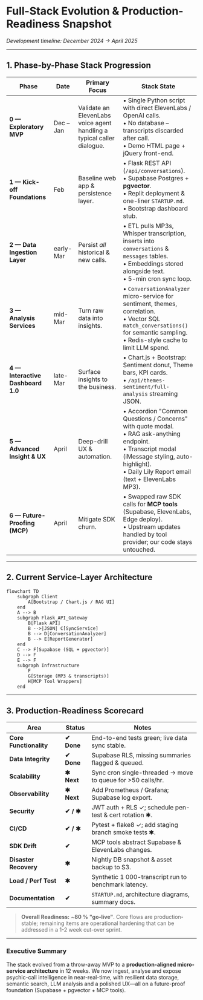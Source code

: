 # Full-Stack Evolution & Production-Readiness Snapshot

_Development timeline: December 2024 → April 2025_

---

## 1. Phase-by-Phase Stack Progression

| Phase | Date | Primary Focus | Stack State |
|-------|------|---------------|-------------|
| **0 — Exploratory MVP** | Dec – Jan | Validate an ElevenLabs voice agent handling a typical caller dialogue. | • Single Python script with direct ElevenLabs / OpenAI calls.<br>• No database – transcripts discarded after call.<br>• Demo HTML page + jQuery front-end. |
| **1 — Kick-off Foundations** | Feb | Baseline web app & persistence layer. | • Flask REST API (`/api/conversations`).<br>• Supabase Postgres + **pgvector**.<br>• Replit deployment & one-liner `STARTUP.md`.<br>• Bootstrap dashboard stub. |
| **2 — Data Ingestion Layer** | early-Mar | Persist *all* historical & new calls. | • ETL pulls MP3s, Whisper transcription, inserts into `conversations` & `messages` tables.<br>• Embeddings stored alongside text.<br>• 5-min cron sync loop. |
| **3 — Analysis Services** | mid-Mar | Turn raw data into insights. | • `ConversationAnalyzer` micro-service for sentiment, themes, correlation.<br>• Vector SQL `match_conversations()` for semantic sampling.<br>• Redis-style cache to limit LLM spend. |
| **4 — Interactive Dashboard 1.0** | late-Mar | Surface insights to the business. | • Chart.js + Bootstrap: Sentiment donut, Theme bars, KPI cards.<br>• `/api/themes-sentiment/full-analysis` streaming JSON. |
| **5 — Advanced Insight & UX** | April | Deep-drill UX & automation. | • Accordion "Common Questions / Concerns" with quote modal.<br>• RAG ask-anything endpoint.<br>• Transcript modal (iMessage styling, auto-highlight).<br>• Daily Lily Report email (text + ElevenLabs MP3). |
| **6 — Future-Proofing (MCP)** | April | Mitigate SDK churn. | • Swapped raw SDK calls for **MCP tools** (Supabase, ElevenLabs, Edge deploy).<br>• Upstream updates handled by tool provider; our code stays untouched. |

---

## 2. Current Service-Layer Architecture

```mermaid
flowchart TD
    subgraph Client
        A[Bootstrap / Chart.js / RAG UI]
    end
    A --> B
    subgraph Flask_API_Gateway
        B[Flask API]
        B -->|JSON| C[SyncService]
        B --> D[ConversationAnalyzer]
        B --> E[ReportGenerator]
    end
    C --> F[Supabase (SQL + pgvector)]
    D --> F
    E --> F
    subgraph Infrastructure
        F
        G[Storage (MP3 & transcripts)]
        H[MCP Tool Wrappers]
    end
```

---

## 3. Production-Readiness Scorecard

| Area | Status | Notes |
|------|--------|-------|
| **Core Functionality** | **✔ Done** | End-to-end tests green; live data sync stable. |
| **Data Integrity** | **✔ Done** | Supabase RLS, missing summaries flagged & queued. |
| **Scalability** | **✱ Next** | Sync cron single-threaded → move to queue for >50 calls/hr. |
| **Observability** | **✱ Next** | Add Prometheus / Grafana; Supabase log export. |
| **Security** | **✔ / ✱** | JWT auth + RLS ✓; schedule pen-test & cert rotation ✱. |
| **CI/CD** | **✔ / ✱** | Pytest + flake8 ✓; add staging branch smoke tests ✱. |
| **SDK Drift** | **✔** | MCP tools abstract Supabase & ElevenLabs changes. |
| **Disaster Recovery** | **✱** | Nightly DB snapshot & asset backup to S3. |
| **Load / Perf Test** | **✱** | Synthetic 1 000-transcript run to benchmark latency. |
| **Documentation** | **✔** | `STARTUP.md`, architecture diagrams, summary docs. |

> **Overall Readiness:** ~**80 % "go-live"**.  Core flows are production-stable; remaining items are operational hardening that can be addressed in a 1-2 week cut-over sprint.

---

### Executive Summary

The stack evolved from a throw-away MVP to a **production-aligned micro-service architecture** in 12 weeks.  We now ingest, analyse and expose psychic-call intelligence in near-real-time, with resilient data storage, semantic search, LLM analysis and a polished UX—all on a future-proof foundation (Supabase + pgvector + MCP tools). 